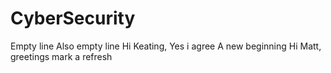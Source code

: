 # CyberSecurity
Empty line
Also empty line
Hi Keating, Yes i agree
A new beginning
Hi Matt, greetings mark
a refresh